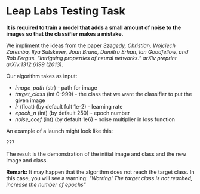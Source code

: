 # Leap Labs Testing Task

**It is required to train a model that adds a small amount of noise to the images so that the classifier makes a mistake.**

We impliment the ideas from the paper *Szegedy, Christian, Wojciech Zaremba, Ilya Sutskever, Joan Bruna, Dumitru Erhan, Ian Goodfellow, and Rob Fergus. “Intriguing properties of neural networks.” arXiv preprint arXiv:1312.6199 (2013)*.

Our algorithm takes as input:
- *image_path* (str) - path for image
- *target_class* (int 0-999) - the class that we want the classifier to put the given image
- *lr* (float) (by default  fult 1e-2) - learning rate
- *epoch_n* (int) (by default  250) - epoch number
- *noise_coef* (int) (by default  1e6) - noise multiplier in loss function

An example of a launch might look like this:

???

The result is the demonstration of the initial image and class and the new image and class. 


**Remark:** It may happen that the algorithm does not reach the target class. In this case, you will see a warning: *"Warring! The target class is not reached, increase the number of epochs"*
